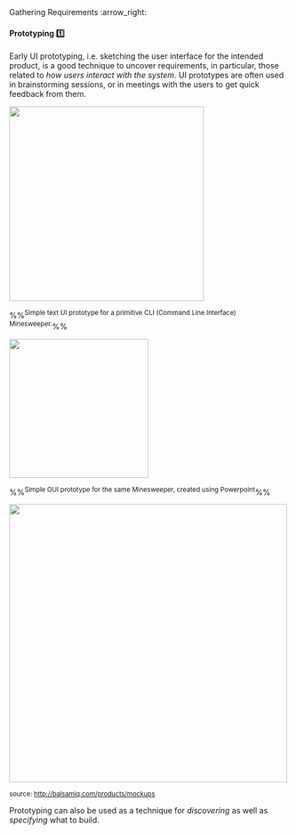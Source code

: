 <link rel="stylesheet" href="{{baseUrl}}/css/textbook.css">

<div class="website-content">

<div id="path">Gathering Requirements :arrow_right: </div>

<div id="title">

#### Prototyping :one:

</div>

<div id="body">

<tip-box type="primary">

<include src="../../common/definitions.md#def-prototyping" />

</tip-box>

Early UI prototyping, i.e. sketching the user interface for the intended product, is a good technique to uncover requirements, in particular, those related to _how users interact with the system_. UI prototypes are often used in brainstorming sessions, or in meetings with the users to get quick feedback from them.

<panel header="%%Prototype examples%%" expanded>

<panel header="Text UI prototype" type="seamless" expanded>
<img src="{{baseUrl}}/gatheringRequirements/prototyping/images/textPrototypeCLI.png" height="350" />

%%<sup>Simple text UI prototype for a primitive CLI (Command Line Interface) Minesweeper.</sup>%%

</panel>

<panel header="GUI prototype" type="seamless">
<img src="{{baseUrl}}/gatheringRequirements/prototyping/images/guiPrototypeMinesweeper.jpg" height="250" />

%%<sup>Simple GUI prototype for the same Minesweeper, created using Powerpoint</sup>%%

</panel>

<panel header="Balsamiq prototype" type="seamless">
<img src="{{baseUrl}}/gatheringRequirements/prototyping/images/balsamiqPrototypeGUI.jpg" height="500" />

<sup>source: http://balsamiq.com/products/mockups</sup>

</panel>

</panel>

<p/>

<tip-box type="info">

Prototyping can also be used as a technique for _discovering_ as well as _specifying_ what to build.

</tip-box>

</div>

</div>
